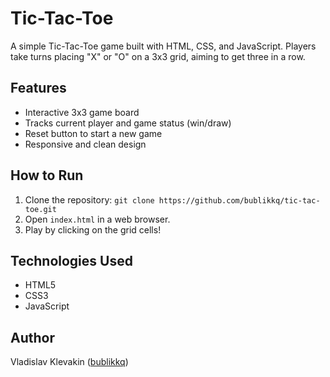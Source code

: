 # Tic-Tac-Toe

A simple Tic-Tac-Toe game built with HTML, CSS, and JavaScript. Players take turns placing "X" or "O" on a 3x3 grid, aiming to get three in a row.

## Features
- Interactive 3x3 game board
- Tracks current player and game status (win/draw)
- Reset button to start a new game
- Responsive and clean design

## How to Run
1. Clone the repository: `git clone https://github.com/bublikkq/tic-tac-toe.git`
2. Open `index.html` in a web browser.
3. Play by clicking on the grid cells!

## Technologies Used
- HTML5
- CSS3
- JavaScript

## Author
Vladislav Klevakin ([bublikkq](https://github.com/bublikkq))
